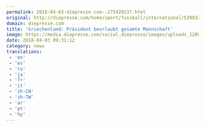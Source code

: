 ```yaml
---
permalink: 2018-04-03-diepresse.com--275420137.html
original: http://diepresse.com/home/sport/fussball/international/5399324/Griechenland_Praesident-beurlaubt-gesamte-Mannschaft?from=rss
domain: diepresse.com
title: 'Griechenland: Präsident beurlaubt gesamte Mannschaft'
image: https://media.diepresse.com/social_diepresse/images/uploads_1200/3/1/c/5399324/FILES-FBL-GRE-OLYMPIAKOS_1522747185485264_v0_l.jpg
date: 2018-04-03 09:31:12
category: news
translations: 
 - 'en'
 - 'es'
 - 'ru'
 - 'ja'
 - 'fr'
 - 'it'
 - 'zh-CN'
 - 'zh-TW'
 - 'ar'
 - 'pt'
 - 'hy'
---
```


